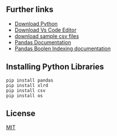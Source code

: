 ## Further links
* [Download Python](https://www.python.org)
* [Download Vs Code Editor](https://code.visualstudio.com)
* [download sample csv files](https://www.kaggle.com/prachi13/customer-analytics)
* [Pandas Documentation](https://pandas.pydata.org)
* [Pandas Boolen Indexing documentation](https://pandas.pydata.org/pandas-docs/stable/user_guide/indexing.html#boolean-indexing)

## Installing Python Libraries

```
pip install pandas
pip install xlrd
pip install csv
pip install os
```
## License
[MIT](https://choosealicense.com/licenses/mit/)
